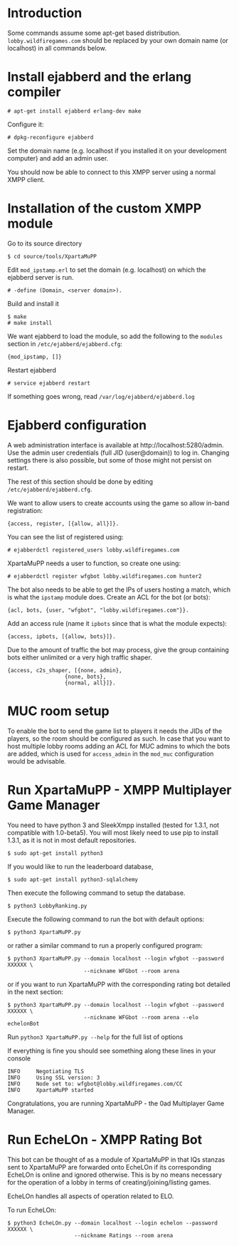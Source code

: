 Introduction
============

Some commands assume some apt-get based distribution. `lobby.wildfiregames.com` should be replaced
by your own domain name (or localhost) in all commands below.


Install ejabberd and the erlang compiler
========================================

    # apt-get install ejabberd erlang-dev make

Configure it:

    # dpkg-reconfigure ejabberd

Set the domain name (e.g. localhost if you installed it on your development computer) and add an
admin user.

You should now be able to connect to this XMPP server using a normal XMPP client.

Installation of the custom XMPP module
======================================

Go to its source directory

    $ cd source/tools/XpartaMuPP

Edit `mod_ipstamp.erl` to set the domain (e.g. localhost) on which the ejabberd server is run.

    # -define (Domain, <server domain>).

Build and install it

    $ make
    # make install

We want ejabberd to load the module, so add the following to the `modules` section in
`/etc/ejabberd/ejabberd.cfg`:

    {mod_ipstamp, []}

Restart ejabberd

    # service ejabberd restart

If something goes wrong, read `/var/log/ejabberd/ejabberd.log`

Ejabberd configuration
======================

A web administration interface is available at http://localhost:5280/admin. Use the admin user
credentials (full JID (user@domain)) to log in. Changing settings there is also possible, but some
of those might not persist on restart.

The rest of this section should be done by editing `/etc/ejabberd/ejabberd.cfg`.

We want to allow users to create accounts using the game so allow in-band registration:

    {access, register, [{allow, all}]}.

You can see the list of registered using:

    # ejabberdctl registered_users lobby.wildfiregames.com

XpartaMuPP needs a user to function, so create one using:

    # ejabberdctl register wfgbot lobby.wildfiregames.com hunter2

The bot also needs to be able to get the IPs of users hosting a match, which is what the `ipstamp`
module does.
Create an ACL for the bot (or bots):

    {acl, bots, {user, "wfgbot", "lobby.wildfiregames.com"}}.

Add an access rule (name it `ipbots` since that is what the module expects):

    {access, ipbots, [{allow, bots}]}.

Due to the amount of traffic the bot may process, give the group containing bots either unlimited
or a very high traffic shaper.

    {access, c2s_shaper, [{none, admin},
                      {none, bots},
                      {normal, all}]}.


MUC room setup
==============

To enable the bot to send the game list to players it needs the JIDs of the players, so the room
should be configured as such. In case that you want to host multiple lobby rooms adding an ACL for
MUC admins to which the bots are added, which is used for `access_admin` in the `mod_muc`
configuration would be advisable.

Run XpartaMuPP - XMPP Multiplayer Game Manager
==============================================

You need to have python 3 and SleekXmpp installed (tested for 1.3.1, not compatible with 1.0-beta5).
You will most likely need to use pip to install 1.3.1, as it is not in most default repositories.

    $ sudo apt-get install python3

If you would like to run the leaderboard database,

    $ sudo apt-get install python3-sqlalchemy

Then execute the following command to setup the database.

    $ python3 LobbyRanking.py

Execute the following command to run the bot with default options:

    $ python3 XpartaMuPP.py

or rather a similar command to run a properly configured program:

    $ python3 XpartaMuPP.py --domain localhost --login wfgbot --password XXXXXX \
                            --nickname WFGbot --room arena

or if you want to run XpartaMuPP with the corresponding rating bot detailed in the next section:

    $ python3 XpartaMuPP.py --domain localhost --login wfgbot --password XXXXXX \
                            --nickname WFGbot --room arena --elo echelonBot

Run `python3 XpartaMuPP.py --help` for the full list of options

If everything is fine you should see something along these lines in your console

    INFO     Negotiating TLS
    INFO     Using SSL version: 3
    INFO     Node set to: wfgbot@lobby.wildfiregames.com/CC
    INFO     XpartaMuPP started

Congratulations, you are running XpartaMuPP - the 0ad Multiplayer Game Manager.

Run EcheLOn - XMPP Rating Bot
==========

This bot can be thought of as a module of XpartaMuPP in that IQs stanzas sent to XpartaMuPP are
forwarded onto EcheLOn if its corresponding EcheLOn is online and ignored otherwise. This is by no
means necessary for the operation of a lobby in terms of creating/joining/listing games.

EcheLOn handles all aspects of operation related to ELO.

To run EcheLOn:

    $ python3 EcheLOn.py --domain localhost --login echelon --password XXXXXX \
                         --nickname Ratings --room arena
